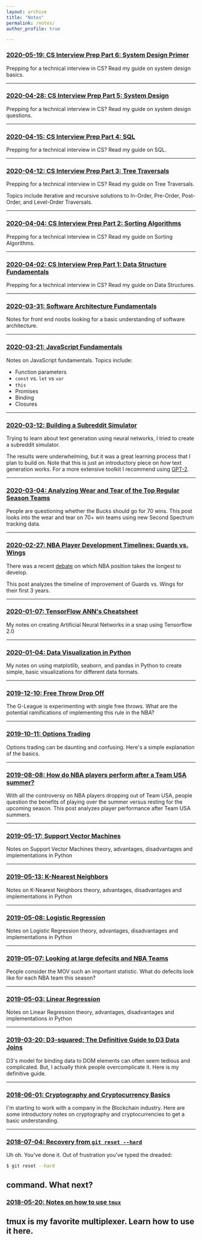 ```yaml
---
layout: archive
title: "Notes"
permalink: /notes/
author_profile: true

---
```


### [2020-05-19: CS Interview Prep Part 6: System Design Primer](/notes/2020/05/19/system-design-primer)

Prepping for a technical interview in CS? Read my guide on system design basics.

---

### [2020-04-28: CS Interview Prep Part 5: System Design](/notes/2020/04/28/system-design)

Prepping for a technical interview in CS? Read my guide on system design questions.

---

### [2020-04-15: CS Interview Prep Part 4: SQL](/notes/2020/04/15/sql)

Prepping for a technical interview in CS? Read my guide on SQL.

---

### [2020-04-12: CS Interview Prep Part 3: Tree Traversals](/notes/2020/04/12/tree-traversals)

Prepping for a technical interview in CS? Read my guide on Tree Traversals.

Topics include iterative and recursive solutions to In-Order, Pre-Order, Post-Order, and Level-Order Traversals.

---

### [2020-04-04: CS Interview Prep Part 2: Sorting Algorithms](/notes/2020/04/04/sorting-algorithms)

Prepping for a technical interview in CS? Read my guide on Sorting Algorithms.

---

### [2020-04-02: CS Interview Prep Part 1: Data Structure Fundamentals](/notes/2020/04/02/data-structures)

Prepping for a technical interview in CS? Read my guide on Data Structures.

---

### [2020-03-31: Software Architecture Fundamentals](/notes/2020/03/31/software-architecture)

Notes for front end noobs looking for a basic understanding of software architecture.

---

### [2020-03-21: JavaScript Fundamentals](/notes/2020/03/21/javascript-fundamentals)

Notes on JavaScript fundamentals. Topics include:
* Function parameters
* `const` vs. `let` vs `var`
* `this`
* Promises
* Binding
* Closures

---

### [2020-03-12: Building a Subreddit Simulator](/notes/2020/03/12/subreddit-simulator)

Trying to learn about text generation using neural networks, I tried to create a subreddit simulator.

The results were underwhelming, but it was a great learning process that I plan to build on. Note that this is just an introductory piece on *how* text generation works. For a more extensive toolkit I recommend using [GPT-2](https://openai.com/blog/better-language-models/).

---

### [2020-03-04: Analyzing Wear and Tear of the Top Regular Season Teams](/notes/2020/03/04/wear-tear)

People are questioning whether the Bucks should go for 70 wins. This post looks into the wear and tear on 70+ win teams using new Second Spectrum tracking data.

---
### [2020-02-27: NBA Player Development Timelines: Guards vs. Wings](/notes/2020/02/27/player-development)

There was a recent [debate]((https://twitter.com/samesfandiari/status/1231947582051454982)) on which NBA position takes the longest to develop.

This post analyzes the timeline of improvement of Guards vs. Wings for their first 3 years.

---
### [2020-01-07: TensorFlow ANN's Cheatsheet](/notes/2020/01/07/tensorflow-anns)

My notes on creating Artificial Neural Networks in a snap using Tensorflow 2.0

---

### [2020-01-04: Data Visualization in Python](/notes/2020/01/04/data-visualization-python)

My notes on using matplotlib, seaborn, and pandas in Python to create simple, basic visualizations for different data formats.


---
### [2019-12-10: Free Throw Drop Off](/notes/2019/12/10/free-throw-drop-off)

The G-League is experimenting with single free throws. What are the potential ramifications of implementing this rule in the NBA? 

---
### [2019-10-11: Options Trading](/notes/2019/10/11/options-trading)

Options trading can be daunting and confusing. Here's a simple explanation of the basics.

---

### [2019-08-08: How do NBA players perform after a Team USA summer?](/notes/2019/08/08/team-usa)

With all the controversy on NBA players dropping out of Team USA, people question the benefits of playing over the summer versus resting for the upcoming season. This post analyzes player performance after Team USA summers.

---

### [2019-05-17: Support Vector Machines](/notes/2019/05/17/svms)

Notes on Support Vector Machines theory, advantages, disadvantages and implementations in Python

---

### [2019-05-13: K-Nearest Neighbors](/notes/2019/05/13/knns)

Notes on K-Nearest Neighbors theory, advantages, disadvantages and implementations in Python

---

### [2019-05-08: Logistic Regression](/notes/2019/05/08/logistic-regression)

Notes on Logistic Regression theory, advantages, disadvantages and implementations in Python

---

### [2019-05-07: Looking at large defecits and NBA Teams](/notes/2019/05/07/nba-defecits)

People consider the MOV such an important statistic. What do defecits look like for each NBA team this season?

---

### [2019-05-03: Linear Regression](/notes/2019/05/03/linear-regression)

Notes on Linear Regression theory, advantages, disadvantages and implementations in Python

---

### [2019-03-20: D3-squared: The Definitive Guide to D3 Data Joins](/notes/2019/03/20/data-joins)

D3's model for binding data to DOM elements can often seem tedious and complicated. But, I actually think people overcomplicate it. Here is my definitive guide.

---

### [2018-06-01: Cryptography and Cryptocurrency Basics](/notes/2018/06/01/crypto-notes)

I'm starting to work with a company in the Blockchain industry. Here are some introductory notes on cryptography and cryptocurrencies to get a basic understanding.

---

### [2018-07-04: Recovery from `git reset --hard`](/notes/2018/07/04/git-reset-hard)

Uh oh. You've done it. Out of frustration you've typed the dreaded: 
```bash
$ git reset --hard
```

command. What next?
---

### [2018-05-20: Notes on how to use `tmux`](/notes/2018/05/20/tmux-notes)

tmux is my favorite multiplexer. Learn how to use it here.
---
